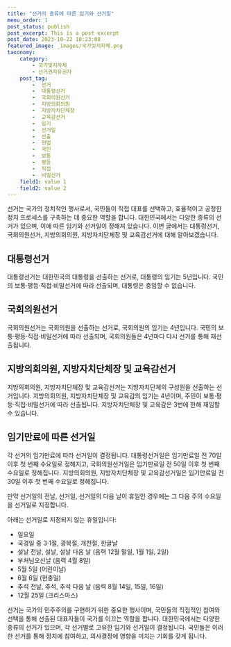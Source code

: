 ```yaml
---
title: "선거의 종류에 따른 임기와 선거일"
menu_order: 1
post_status: publish
post_excerpt: This is a post excerpt
post_date: 2023-10-22 10:23:08
featured_image: _images/국가및지자체.png
taxonomy:
    category:
        - 국가및지자체
        - 선거권자유권자
    post_tag:
        -  선거
        -  대통령선거
        -  국회의원선거
        -  지방의회의원
        -  지방자치단체장
        -  교육감선거
        -  임기
        -  선거일
        -  선출
        -  헌법
        -  국민
        -  보통
        -  평등
        -  직접
        -  비밀선거
    field1: value 1
    field2: value 2
---
```



선거는 국가의 정치적인 행사로서, 국민들이 직접 대표를 선택하고, 효율적이고 공정한 정치 프로세스를 구축하는 데 중요한 역할을 합니다. 대한민국에서는 다양한 종류의 선거가 있으며, 이에 따른 임기와 선거일이 정해져 있습니다. 이번 글에서는 대통령선거, 국회의원선거, 지방의회의원, 지방자치단체장 및 교육감선거에 대해 알아보겠습니다.

## 대통령선거
대통령선거는 대한민국의 대통령을 선출하는 선거로, 대통령의 임기는 5년입니다. 국민의 보통·평등·직접·비밀선거에 따라 선출되며, 대통령은 중임할 수 없습니다.

## 국회의원선거
국회의원선거는 국회의원을 선출하는 선거로, 국회의원의 임기는 4년입니다. 국민의 보통·평등·직접·비밀선거에 따라 선출되며, 국회의원들은 4년마다 다시 선거를 통해 재선출됩니다.

## 지방의회의원, 지방자치단체장 및 교육감선거
지방의회의원, 지방자치단체장 및 교육감선거는 지방자치단체의 구성원을 선출하는 선거입니다. 지방의회의원, 지방자치단체장 및 교육감의 임기는 4년이며, 주민이 보통·평등·직접·비밀선거에 따라 선출됩니다. 지방자치단체장 및 교육감은 3번에 한해 재임할 수 있습니다.

## 임기만료에 따른 선거일
각 선거의 임기만료에 따라 선거일이 결정됩니다. 대통령선거일은 임기만료일 전 70일 이후 첫 번째 수요일로 정해지고, 국회의원선거일은 임기만료일 전 50일 이후 첫 번째 수요일로 정해집니다. 지방의회의원, 지방자치단체장 및 교육감선거일은 임기만료일 전 30일 이후 첫 번째 수요일로 정해집니다. 

만약 선거일의 전날, 선거일, 선거일의 다음 날이 휴일인 경우에는 그 다음 주의 수요일을 선거일로 지정합니다.

아래는 선거일로 지정되지 않는 휴일입니다:
- 일요일
- 국경일 중 3·1절, 광복절, 개천절, 한글날
- 설날 전날, 설날, 설날 다음 날 (음력 12월 말일, 1월 1일, 2일)
- 부처님오신날 (음력 4월 8일)
- 5월 5일 (어린이날)
- 6월 6일 (현충일)
- 추석 전날, 추석, 추석 다음 날 (음력 8월 14일, 15일, 16일)
- 12월 25일 (크리스마스)

선거는 국가의 민주주의를 구현하기 위한 중요한 행사이며, 국민들의 직접적인 참여와 선택을 통해 선출된 대표자들이 국가를 이끄는 역할을 합니다. 대한민국에서는 다양한 종류의 선거가 있으며, 각 선거별로 고유한 임기와 선거일이 결정됩니다. 국민들은 이러한 선거를 통해 정치에 참여하고, 의사결정에 영향을 미치는 기회를 갖게 됩니다.
